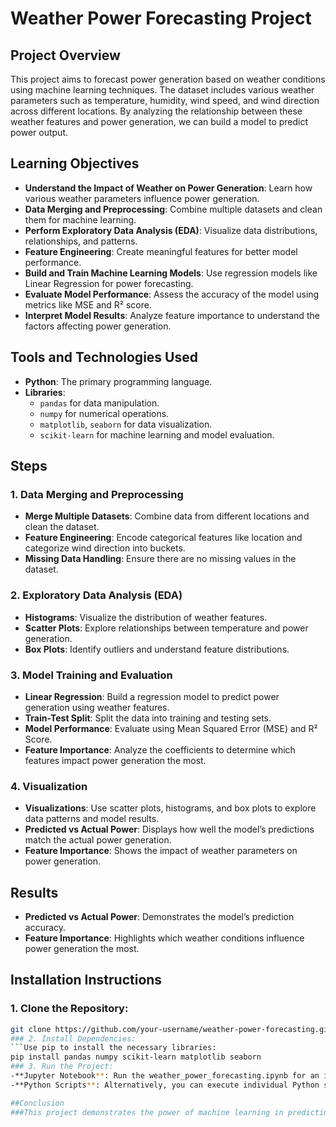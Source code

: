 # Weather Power Forecasting Project

## Project Overview
This project aims to forecast power generation based on weather conditions using machine learning techniques. The dataset includes various weather parameters such as temperature, humidity, wind speed, and wind direction across different locations. By analyzing the relationship between these weather features and power generation, we can build a model to predict power output.

## Learning Objectives
- **Understand the Impact of Weather on Power Generation**: Learn how various weather parameters influence power generation.
- **Data Merging and Preprocessing**: Combine multiple datasets and clean them for machine learning.
- **Perform Exploratory Data Analysis (EDA)**: Visualize data distributions, relationships, and patterns.
- **Feature Engineering**: Create meaningful features for better model performance.
- **Build and Train Machine Learning Models**: Use regression models like Linear Regression for power forecasting.
- **Evaluate Model Performance**: Assess the accuracy of the model using metrics like MSE and R² score.
- **Interpret Model Results**: Analyze feature importance to understand the factors affecting power generation.

## Tools and Technologies Used
- **Python**: The primary programming language.
- **Libraries**:
  - `pandas` for data manipulation.
  - `numpy` for numerical operations.
  - `matplotlib`, `seaborn` for data visualization.
  - `scikit-learn` for machine learning and model evaluation.

## Steps

### 1. Data Merging and Preprocessing
- **Merge Multiple Datasets**: Combine data from different locations and clean the dataset.
- **Feature Engineering**: Encode categorical features like location and categorize wind direction into buckets.
- **Missing Data Handling**: Ensure there are no missing values in the dataset.

### 2. Exploratory Data Analysis (EDA)
- **Histograms**: Visualize the distribution of weather features.
- **Scatter Plots**: Explore relationships between temperature and power generation.
- **Box Plots**: Identify outliers and understand feature distributions.

### 3. Model Training and Evaluation
- **Linear Regression**: Build a regression model to predict power generation using weather features.
- **Train-Test Split**: Split the data into training and testing sets.
- **Model Performance**: Evaluate using Mean Squared Error (MSE) and R² Score.
- **Feature Importance**: Analyze the coefficients to determine which features impact power generation the most.

### 4. Visualization
- **Visualizations**: Use scatter plots, histograms, and box plots to explore data patterns and model results.
- **Predicted vs Actual Power**: Displays how well the model’s predictions match the actual power generation.
- **Feature Importance**: Shows the impact of weather parameters on power generation.

## Results
- **Predicted vs Actual Power**: Demonstrates the model’s prediction accuracy.
- **Feature Importance**: Highlights which weather conditions influence power generation the most.

## Installation Instructions

### 1. Clone the Repository:
```bash
git clone https://github.com/your-username/weather-power-forecasting.git
### 2. Install Dependencies:
```Use pip to install the necessary libraries:
pip install pandas numpy scikit-learn matplotlib seaborn
### 3. Run the Project:
-**Jupyter Notebook**: Run the weather_power_forecasting.ipynb for an interactive experience.
-**Python Scripts**: Alternatively, you can execute individual Python scripts from the src directory.

##Conclusion
###This project demonstrates the power of machine learning in predicting power generation based on weather conditions. It provides insights into the key features influencing power output and allows for optimization and forecasting in energy management.

